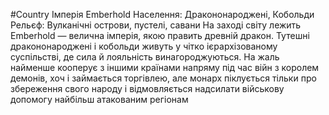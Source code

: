 #Country
Імперія Emberhold 
Населення: Дракононароджені, Кобольди
Рельєф: Вулканічні острови, пустелі, савани
На заході світу лежить Emberhold — велична імперія, якою править древній дракон. Тутешні дракононароджені і кобольди живуть у чітко ієрархізованому суспільстві, де сила й лояльність винагороджуються. На жаль найменше кооперує з іншими країнами напряму під час війн з королем демонів, хоч і займається торгівлею, але монарх піклується тільки про збереження свого народу і відмовляється надсилати військову допомогу найбільш атакованим регіонам